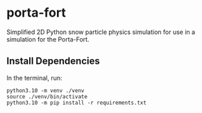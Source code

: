 # porta-fort
Simplified 2D Python snow particle physics simulation for use in a simulation for the Porta-Fort.

## Install Dependencies
In the terminal, run:
```
python3.10 -m venv ./venv
source ./venv/bin/activate
python3.10 -m pip install -r requirements.txt
```
